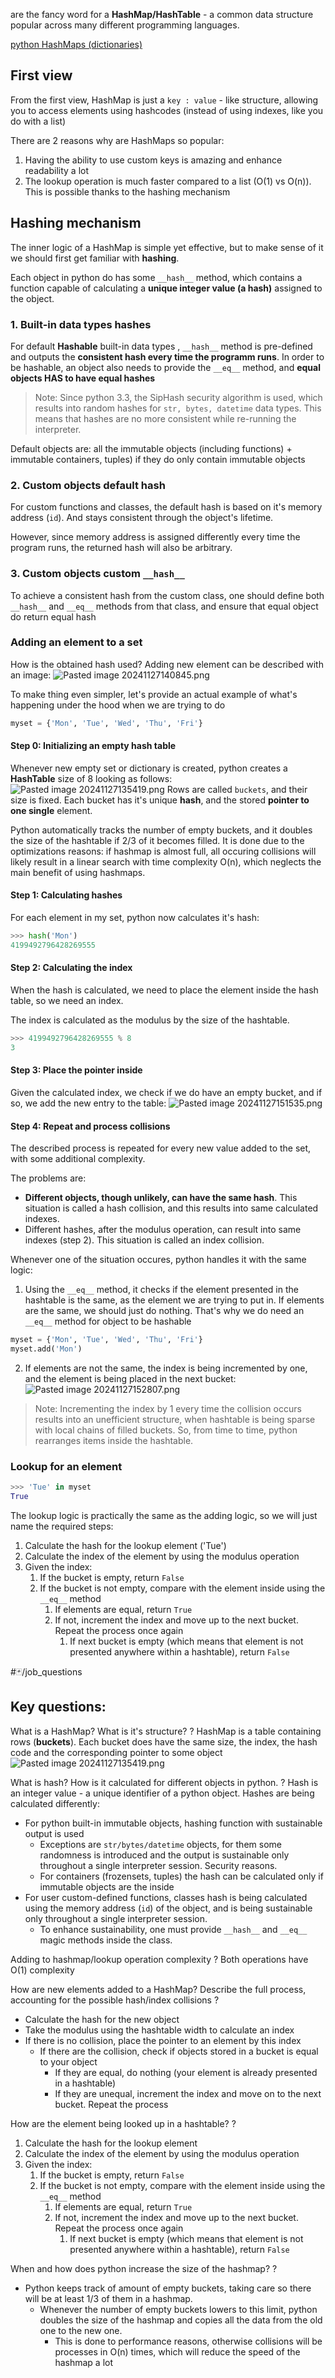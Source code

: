 are the fancy word for a **HashMap/HashTable** - a common data structure popular across many different programming languages.

[python HashMaps (dictionaries)](python%20HashMaps%20(dictionaries).md)
## First view

From the first view, HashMap is just a `key : value` - like structure, allowing you to access elements using hashcodes (instead of using indexes, like you do with a list)

There are 2 reasons why are HashMaps so popular: 
1. Having the ability to use custom keys is amazing and enhance readability a lot
2. The lookup operation is much faster compared to a list (O(1) vs O(n)). This is possible thanks to the hashing mechanism

## Hashing mechanism
The inner logic of a HashMap is simple yet effective, but to make sense of it we should first get familiar with **hashing**. 

Each object in python do has some `__hash__` method, which contains a function capable of calculating a **unique integer value (a hash)** assigned to the object.

### 1. Built-in data types hashes
For default **Hashable** built-in data types , `__hash__` method is pre-defined and outputs the **consistent hash every time the programm runs**. In order to be hashable, an object also needs to provide the `__eq__` method, and **equal objects HAS to have equal hashes**

> Note:
> Since python 3.3, the SipHash security algorithm is used, which results into random hashes for `str, bytes, datetime` data types. This means that hashes are no more consistent while re-running the interpreter.
 
Default objects are: all the immutable objects (including functions) + immutable containers, tuples) if they do only contain immutable objects

### 2. Custom objects default hash
For custom functions and classes, the default hash is based on it's memory address (`id`). And stays consistent through the object's lifetime. 

However, since memory address is assigned differently every time the program runs, the returned hash will also be arbitrary.

### 3. Custom objects custom `__hash__`
To achieve a consistent hash from the custom class, one should define both `__hash__` and `__eq__` methods from that class, and ensure that equal object do return equal hash

### Adding an element to a set
How is the obtained hash used?
Adding new element can be described with an image:
![Pasted image 20241127140845.png](📁%20files/Pasted%20image%2020241127140845.png)

To make thing even simpler, let's provide an actual example of what's happening under the hood when we are trying to do
```python
myset = {'Mon', 'Tue', 'Wed', 'Thu', 'Fri'}
```

#### Step 0: Initializing an empty hash table
Whenever new empty set or dictionary is created, python creates a **HashTable** size of 8 looking as follows:
![Pasted image 20241127135419.png](📁%20files/Pasted%20image%2020241127135419.png)
Rows are called `buckets`, and their size is fixed. Each bucket has it's unique **hash**, and the stored **pointer to one single** element. 

Python automatically tracks the number of empty buckets, and it doubles the size of the hashtable if 2/3 of it becomes filled. It is done due to the optimizations reasons: if hashmap is almost full, all occuring collisions will likely result in a linear search with time complexity O(n), which neglects the main benefit of using hashmaps.

#### Step 1: Calculating hashes
For each element in my set, python now calculates it's hash:
```python
>>> hash('Mon')
4199492796428269555
```

#### Step 2: Calculating the index
When the hash is calculated, we need to place the element inside the hash table, so we need an index.

The index is calculated as the modulus by the size of the hashtable.

```python
>>> 4199492796428269555 % 8
3
```

#### Step 3: Place the pointer inside 
Given the calculated index, we check if we do have an empty bucket, and if so, we add the new entry to the table:
![Pasted image 20241127151535.png](📁%20files/Pasted%20image%2020241127151535.png)

#### Step 4: Repeat and process collisions
The described process is repeated for every new value added to the set, with some additional complexity. 

The problems are: 
- **Different objects, though unlikely, can have the same hash**. This situation is called a hash collision, and this results into same calculated indexes.
- Different hashes, after the modulus operation, can result into same indexes (step 2). This situation is called an index collision.

Whenever one of the situation occures, python handles it with the same logic:
1. Using the `__eq__` method, it checks if the element presented in the hashtable is the same, as the element we are trying to put in. If elements are the same, we should just do nothing. That's why we do need an `__eq__` method for object to be hashable
```python
myset = {'Mon', 'Tue', 'Wed', 'Thu', 'Fri'}
myset.add('Mon')
```
2. If elements are not the same, the index is being incremented by one, and the element is being placed in the next bucket:![Pasted image 20241127152807.png](📁%20files/Pasted%20image%2020241127152807.png)

> Note: Incrementing the index by 1 every time the collision occurs results into an unefficient structure, when hashtable is being sparse with local chains of filled buckets. So, from time to time, python rearranges items inside the hashtable.

### Lookup for an element
```python
>>> 'Tue' in myset
True
```
The lookup logic is practically the same as the adding logic, so we will just name the required steps:
1. Calculate the hash for the lookup element ('Tue')
2. Calculate the index of the element by using the modulus operation
3. Given the index:
	1. If the bucket is empty, return `False`
	2. If the bucket is not empty, compare with the element inside using the `__eq__` method
		1. If elements are equal, return `True`
		2. If not, increment the index and move up to the next bucket. Repeat the process once again
			1. If next bucket is empty (which means that element is not presented anywhere within a hashtable), return `False`


#🃏/job_questions 
## Key questions:

What is a HashMap? What is it's structure?
?
HashMap is a table containing rows (**buckets**). Each bucket does have the same size, the index, the hash code and the corresponding pointer to some object
![Pasted image 20241127135419.png](📁%20files/Pasted%20image%2020241127135419.png)


What is hash? How is it calculated for different objects in python.
?
Hash is an integer value - a unique identifier of a python object. Hashes are being calculated differently:
- For python built-in immutable objects, hashing function with sustainable output is used
	- Exceptions are `str/bytes/datetime` objects, for them some randomness is introduced and the output is sustainable only throughout a single interpreter session. Security reasons.
	- For containers (frozensets, tuples) the hash can be calculated only if immutable objects are the inside
- For user custom-defined functions, classes hash is being calculated using the memory address (`id`) of the object, and is being sustainable only throughout a single interpreter session.
	- To enhance sustainability, one must provide `__hash__` and `__eq__` magic methods inside the class.


Adding to hashmap/lookup operation complexity
?
Both operations have O(1) complexity


How are new elements added to a HashMap? Describe the full process, accounting for the possible hash/index collisions
?
- Calculate the hash for the new object
- Take the modulus using the hashtable width to calculate an index
- If there is no collision, place the pointer to an element by this index
	- If there are the collision, check if objects stored in a bucket is equal to your object
		- If they are equal, do nothing (your element is already presented in a hashtable)
		- If they are unequal, increment the index and move on to the next bucket. Repeat the process
 

How are the element being looked up in a hashtable?
?
1. Calculate the hash for the lookup element
2. Calculate the index of the element by using the modulus operation
3. Given the index:
	1. If the bucket is empty, return `False`
	2. If the bucket is not empty, compare with the element inside using the `__eq__` method
		1. If elements are equal, return `True`
		2. If not, increment the index and move up to the next bucket. Repeat the process once again
			1. If next bucket is empty (which means that element is not presented anywhere within a hashtable), return `False`


When and how does python increase the size of the hashmap?
?
- Python keeps track of amount of empty buckets, taking care so there will be at least 1/3 of them in a hashmap.
	- Whenever the number of empty buckets lowers to this limit, python doubles the size of the hashmap and copies all the data from the old one to the new one.
		- This is done to performance reasons, otherwise collisions will be processes in O(n) times, which will reduce the speed of the hashmap a lot



